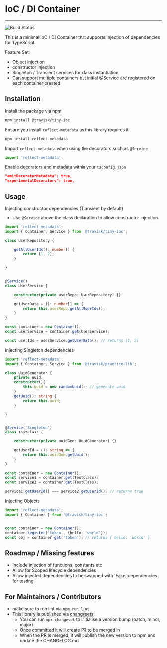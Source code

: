 

# IoC / DI Container
---
![Build Status](https://github.com/Travis-Kirton/tiny-ioc/actions/workflows/ci.yml/badge.svg)

This is a minimal IoC / DI Container that supports injection of dependencies for TypeScript.

Feature Set:

- Object injection
- constructor injection
- Singleton / Transient services for class instantiation
- Can support multiple containers but initial @Service are registered on each container created

## Installation

Install the package via npm
```bash
npm install @travisk/tiny-ioc
```

Ensure you install `reflect-metadata` as this library requires it
```bash
npm install reflect-metadata
```

Import `reflect-metadata` when using the decorators such as `@Service`
```ts
import 'reflect-metadata';
```

Enable decorators and metadata within your `tsconfig.json`
```json
"emitDecoratorMetadata": true,
"experimentalDecorators": true,
```

## Usage

Injecting constructor dependencies (Transient by default)
- Use `@Service` above the class declaration to allow constructor injection
```ts
import 'reflect-metadata';
import { Container, Service } from '@travisk/tiny-ioc';

class UserRepository {

    getAllUserIds(): number[] {
        return [1, 2];
    }

}


@Service()
class UserService {

    constructor(private userRepo: UserRepository) {}

    getUserData = (): number[] => {
        return this.userRepo.getAllUserIds();
    }
}

const container = new Container();
const userService = container.get(UserService);

const userIds = userService.getUserData(); // returns [1, 2]

```

Injecting Singleton dependencies
```ts
import 'reflect-metadata';
import { Container, Service } from '@travisk/practice-lib';

class UuidGenerator {
    private uuid;
    constructor(){
        this.uuid = new randomUuid(); // generate uuid
    }
    getUuid(): string {
        return this.uuid;
    }

}


@Service('Singleton')
class TestClass {

    constructor(private uuidGen: UuidGenerator) {}

    getUserId = (): string => {
        return this.uuidGen.getUuid();
    }
}

const container = new Container();
const service1 = container.get(TestClass);
const service2 = container.get(TestClass);

service1.getUserId() === service2.getUserId(); // returns true
```

Injecting Objects
```ts
import 'reflect-metadata';
import { Container } from '@travisk/tiny-ioc';


const container = new Container();
container.register('token', {hello: 'world'});
const obj = container.get('token'); // returns { hello: 'world' }
```

##  Roadmap / Missing features

- Include injection of functions, constants etc
- Allow for Scoped lifecycle dependencies
- Allow injected dependencies to be swapped with 'Fake' dependencies for testing

## For Maintainors / Contributors

- make sure to run lint via `npm run lint`
- This library is published via [changesets](https://github.com/changesets/changesets)
  - You can run `npx changeset` to initialise a version bump (patch, minor, major)
  - Once committed it will create  PR to be merged in
  - When the PR is merged, it will publish the new version to npm and update the CHANGELOG.md
